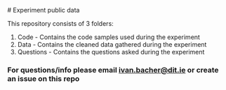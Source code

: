 # Experiment public data

This repository consists of 3 folders:
1. Code - Contains the code samples used during the experiment
2. Data - Contains the cleaned data gathered during the experiment
3. Questions - Contains the questions asked during the experiment

### For questions/info please email ivan.bacher@dit.ie or create an issue on this repo